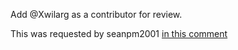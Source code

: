 Add @Xwilarg as a contributor for review.

This was requested by seanpm2001 [in this comment](https://github.com/seanpm2001/seanpm2001/issues/22#issuecomment-1002850748)
